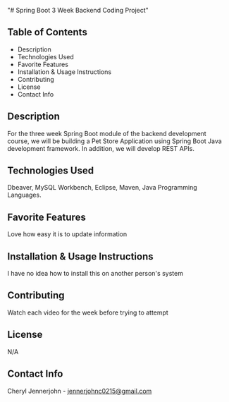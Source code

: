 "# Spring Boot 3 Week Backend Coding Project" 

## Table of Contents
- Description
- Technologies Used
- Favorite Features
- Installation & Usage Instructions
- Contributing
- License
- Contact Info

## Description
For the three week Spring Boot module of the backend development course, we will be building a Pet Store Application using Spring Boot Java development framework. In addition, we will develop REST APIs.

## Technologies Used
Dbeaver, MySQL Workbench, Eclipse, Maven, Java Programming Languages.
## Favorite Features
Love how easy it is to update information

## Installation & Usage Instructions
I have no idea how to install this on another person's system

## Contributing
Watch each video for the week before trying to attempt

## License
N/A

## Contact Info
Cheryl Jennerjohn - jennerjohnc0215@gmail.com
```


